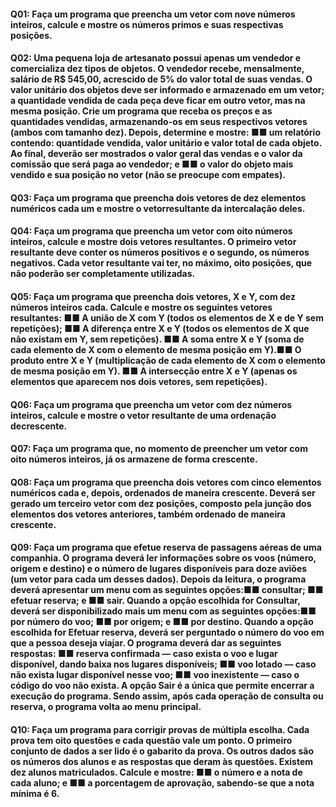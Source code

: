 
#### Q01: Faça um programa que preencha um vetor com nove números inteiros, calcule e mostre os números primos e suas respectivas posições.
#### Q02: Uma pequena loja de artesanato possui apenas um vendedor e comercializa dez tipos de objetos. O vendedor recebe, mensalmente, salário de R$ 545,00, acrescido de 5% do valor total de suas vendas. O valor unitário dos objetos deve ser informado e armazenado em um vetor; a quantidade vendida de cada peça deve ficar em outro vetor, mas na mesma posição. Crie um programa que receba os preços e as quantidades vendidas, armazenando-os em seus respectivos vetores (ambos com tamanho dez). Depois, determine e mostre: ■■ um relatório contendo: quantidade vendida, valor unitário e valor total de cada objeto. Ao final, deverão ser mostrados o valor geral das vendas e o valor da comissão que será paga ao vendedor; e ■■ o valor do objeto mais vendido e sua posição no vetor (não se preocupe com empates).
#### Q03: Faça um programa que preencha dois vetores de dez elementos numéricos cada um e mostre o vetorresultante da intercalação deles.
#### Q04: Faça um programa que preencha um vetor com oito números inteiros, calcule e mostre dois vetores resultantes. O primeiro vetor resultante deve conter os números positivos e o segundo, os números negativos. Cada vetor resultante vai ter, no máximo, oito posições, que não poderão ser completamente utilizadas.
#### Q05: Faça um programa que preencha dois vetores, X e Y, com dez números inteiros cada. Calcule e mostre os seguintes vetores resultantes: ■■ A união de X com Y (todos os elementos de X e de Y sem repetições); ■■ A diferença entre X e Y (todos os elementos de X que não existam em Y, sem repetições). ■■ A soma entre X e Y (soma de cada elemento de X com o elemento de mesma posição em Y).■■ O produto entre X e Y (multiplicação de cada elemento de X com o elemento de mesma posição em Y). ■■ A intersecção entre X e Y (apenas os elementos que aparecem nos dois vetores, sem repetições).
#### Q06: Faça um programa que preencha um vetor com dez números inteiros, calcule e mostre o vetor resultante de uma ordenação decrescente.
#### Q07: Faça um programa que, no momento de preencher um vetor com oito números inteiros, já os armazene de forma crescente.
#### Q08: Faça um programa que preencha dois vetores com cinco elementos numéricos cada e, depois, ordenados de maneira crescente. Deverá ser gerado um terceiro vetor com dez posições, composto pela junção dos elementos dos vetores anteriores, também ordenado de maneira crescente.
#### Q09: Faça um programa que efetue reserva de passagens aéreas de uma companhia. O programa deverá ler informações sobre os voos (número, origem e destino) e o número de lugares disponíveis para doze aviões (um vetor para cada um desses dados). Depois da leitura, o programa deverá apresentar um menu com as seguintes opções:■■ consultar; ■■ efetuar reserva; e ■■ sair. Quando a opção escolhida for Consultar, deverá ser disponibilizado mais um menu com as seguintes opções:■■ por número do voo; ■■ por origem; e ■■ por destino. Quando a opção escolhida for Efetuar reserva, deverá ser perguntado o número do voo em que a pessoa deseja viajar. O programa deverá dar as seguintes respostas: ■■ reserva confirmada — caso exista o voo e lugar disponível, dando baixa nos lugares disponíveis; ■■ voo lotado — caso não exista lugar disponível nesse voo; ■■ voo inexistente — caso o código do voo não exista. A opção Sair é a única que permite encerrar a execução do programa. Sendo assim, após cada operação de consulta ou reserva, o programa volta ao menu principal.
#### Q10:  Faça um programa para corrigir provas de múltipla escolha. Cada prova tem oito questões e cada questão vale um ponto. O primeiro conjunto de dados a ser lido é o gabarito da prova. Os outros dados são os números dos alunos e as respostas que deram às questões. Existem dez alunos matriculados. Calcule e mostre: ■■ o número e a nota de cada aluno; e ■■ a porcentagem de aprovação, sabendo-se que a nota mínima é 6.

